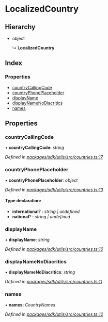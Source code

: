 # LocalizedCountry

## Hierarchy

* object

  ↳ **LocalizedCountry**

## Index

### Properties

* [countryCallingCode]()
* [countryPhonePlaceholder]()
* [displayName]()
* [displayNameNoDiacritics]()
* [names]()

## Properties

### countryCallingCode

• **countryCallingCode**: _string_

_Defined in_ [_packages/sdk/utils/src/countries.ts:17_](https://github.com/celo-org/celo-monorepo/blob/master/packages/sdk/utils/src/countries.ts#L17)

### countryPhonePlaceholder

• **countryPhonePlaceholder**: _object_

_Defined in_ [_packages/sdk/utils/src/countries.ts:13_](https://github.com/celo-org/celo-monorepo/blob/master/packages/sdk/utils/src/countries.ts#L13)

#### Type declaration:

* **international**? : _string \| undefined_
* **national**? : _string \| undefined_

### displayName

• **displayName**: _string_

_Defined in_ [_packages/sdk/utils/src/countries.ts:10_](https://github.com/celo-org/celo-monorepo/blob/master/packages/sdk/utils/src/countries.ts#L10)

### displayNameNoDiacritics

• **displayNameNoDiacritics**: _string_

_Defined in_ [_packages/sdk/utils/src/countries.ts:11_](https://github.com/celo-org/celo-monorepo/blob/master/packages/sdk/utils/src/countries.ts#L11)

### names

• **names**: _CountryNames_

_Defined in_ [_packages/sdk/utils/src/countries.ts:12_](https://github.com/celo-org/celo-monorepo/blob/master/packages/sdk/utils/src/countries.ts#L12)

